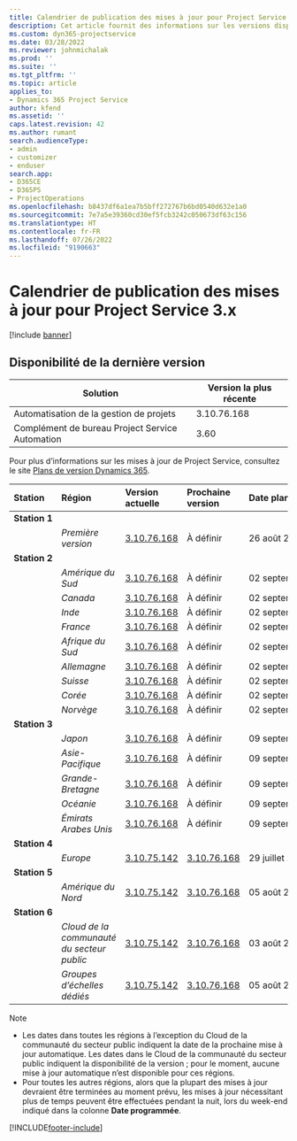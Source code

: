 ```yaml
---
title: Calendrier de publication des mises à jour pour Project Service 3.x
description: Cet article fournit des informations sur les versions disponibles et à venir de Dynamics 365 Project Service Automation.
ms.custom: dyn365-projectservice
ms.date: 03/28/2022
ms.reviewer: johnmichalak
ms.prod: ''
ms.suite: ''
ms.tgt_pltfrm: ''
ms.topic: article
applies_to:
- Dynamics 365 Project Service
author: kfend
ms.assetid: ''
caps.latest.revision: 42
ms.author: rumant
search.audienceType:
- admin
- customizer
- enduser
search.app:
- D365CE
- D365PS
- ProjectOperations
ms.openlocfilehash: b8437df6a1ea7b5bff272767b6bd0540d632e1a0
ms.sourcegitcommit: 7e7a5e39360cd30ef5fcb3242c050673df63c156
ms.translationtype: HT
ms.contentlocale: fr-FR
ms.lasthandoff: 07/26/2022
ms.locfileid: "9190663"
---
```

# <a name="update-release-schedule-for-project-service-3x"></a>Calendrier de publication des mises à jour pour Project Service 3.x

[!include [banner](../includes/psa-now-project-operations.md)]

## <a name="latest-version-availability"></a>Disponibilité de la dernière version

| Solution  | Version la plus récente |
|-------|----|
| Automatisation de la gestion de projets    | 3.10.76.168 |
| Complément de bureau Project Service Automation                | 3.60          |

Pour plus d’informations sur les mises à jour de Project Service, consultez le site [Plans de version Dynamics 365](/dynamics365/release-plans/). 

| Station  | Région | Version actuelle | Prochaine version |  Date planifiée
| :---   | :---   | :---   | :---   |:---   |         
|<strong>Station 1</strong> | |  |  | |
| | <i>Première version</i> | [3.10.76.168](whats-new-ur-45.md) | À définir | 26 août 2022
|<strong>Station 2</strong> | |  |  | |
| | <i>Amérique du Sud</i> | [3.10.76.168](whats-new-ur-45.md) | À définir | 02 septembre 2022
| | <i>Canada</i> | [3.10.76.168](whats-new-ur-45.md) | À définir | 02 septembre 2022
| | <i>Inde</i> | [3.10.76.168](whats-new-ur-45.md) | À définir | 02 septembre 2022
| | <i>France</i> | [3.10.76.168](whats-new-ur-45.md) | À définir | 02 septembre 2022
| | <i>Afrique du Sud</i> | [3.10.76.168](whats-new-ur-45.md) | À définir | 02 septembre 2022
| | <i>Allemagne</i> | [3.10.76.168](whats-new-ur-45.md) | À définir | 02 septembre 2022
| | <i>Suisse</i> | [3.10.76.168](whats-new-ur-45.md) | À définir | 02 septembre 2022
| | <i>Corée</i> | [3.10.76.168](whats-new-ur-45.md) | À définir | 02 septembre 2022
| | <i>Norvège</i> | [3.10.76.168](whats-new-ur-45.md) | À définir | 02 septembre 2022
|<strong>Station 3</strong> | |  |  | |
| | <i>Japon</i> | [3.10.76.168](whats-new-ur-45.md) | À définir | 09 septembre 2022
| | <i>Asie-Pacifique</i> | [3.10.76.168](whats-new-ur-45.md) | À définir | 09 septembre 2022
| | <i>Grande-Bretagne</i> | [3.10.76.168](whats-new-ur-45.md) | À définir | 09 septembre 2022
| | <i>Océanie</i> | [3.10.76.168](whats-new-ur-45.md) | À définir | 09 septembre 2022
| | <i>Émirats Arabes Unis</i> | [3.10.76.168](whats-new-ur-45.md) | À définir | 09 septembre 2022
|<strong>Station 4</strong> | |  |  | |
| | <i>Europe</i> | [3.10.75.142](whats-new-ur-44.md) | [3.10.76.168](whats-new-ur-45.md) | 29 juillet 2022
|<strong>Station 5</strong> | |  |  | |
| | <i>Amérique du Nord</i> | [3.10.75.142](whats-new-ur-44.md) | [3.10.76.168](whats-new-ur-45.md) | 05 août 2022
|<strong>Station 6</strong> | |  |  | |
| | <i>Cloud de la communauté du secteur public</i> | [3.10.75.142](whats-new-ur-44.md) | [3.10.76.168](whats-new-ur-45.md) | 03 août 2022
| | <i>Groupes d’échelles dédiés</i> | [3.10.75.142](whats-new-ur-44.md) | [3.10.76.168](whats-new-ur-45.md) | 05 août 2022




>[!Note]
> - Les dates dans toutes les régions à l’exception du Cloud de la communauté du secteur public indiquent la date de la prochaine mise à jour automatique. Les dates dans le Cloud de la communauté du secteur public indiquent la disponibilité de la version ; pour le moment, aucune mise à jour automatique n’est disponible pour ces régions.
> - Pour toutes les autres régions, alors que la plupart des mises à jour devraient être terminées au moment prévu, les mises à jour nécessitant plus de temps peuvent être effectuées pendant la nuit, lors du week-end indiqué dans la colonne **Date programmée**.


[!INCLUDE[footer-include](../includes/footer-banner.md)]
